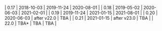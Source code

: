| 0.17 | 2018-10-03 | 2019-11-24  | 2020-08-01 |
| 0.18 | 2019-05-02 | 2020-06-03  | 2021-02-01 |
| 0.19 | 2019-11-24 | 2021-01-15  | 2021-08-01 |
| 0.20 | 2020-06-03 | after v22.0 | TBA        |
| 0.21 | 2021-01-15 | after v23.0 | TBA        |
| 22.0 | TBA*       | TBA         | TBA        |
